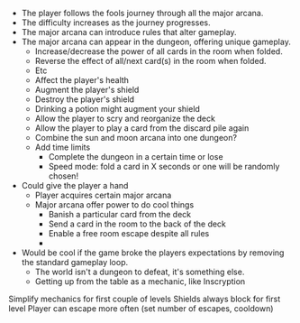 - The player follows the fools journey through all the major arcana.
- The difficulty increases as the journey progresses.
- The major arcana can introduce rules that alter gameplay.
- The major arcana can appear in the dungeon, offering unique gameplay.
  - Increase/decrease the power of all cards in the room when folded.
  - Reverse the effect of all/next card(s) in the room when folded.
  - Etc
  - Affect the player's health
  - Augment the player's shield
  - Destroy the player's shield
  - Drinking a potion might augment your shield
  - Allow the player to scry and reorganize the deck
  - Allow the player to play a card from the discard pile again
  - Combine the sun and moon arcana into one dungeon?
  - Add time limits
    - Complete the dungeon in a certain time or lose
    - Speed mode: fold a card in X seconds or one will be randomly chosen!
- Could give the player a hand
  - Player acquires certain major arcana
  - Major arcana offer power to do cool things
    - Banish a particular card from the deck
    - Send a card in the room to the back of the deck
    - Enable a free room escape despite all rules
    -
- Would be cool if the game broke the players expectations by removing the standard gameplay loop.
  - The world isn't a dungeon to defeat, it's something else.
  - Getting up from the table as a mechanic, like Inscryption

Simplify mechanics for first couple of levels
Shields always block for first level
Player can escape more often (set number of escapes, cooldown)
